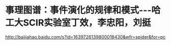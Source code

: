 # 事理图谱：事件演化的规律和模式---哈工大SCIR实验室丁效，李忠阳，刘挺
http://baijiahao.baidu.com/s?id=1639726139800018430&wfr=spider&for=pc
